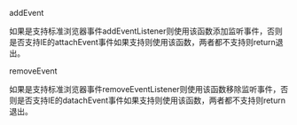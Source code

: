 addEvent

如果是支持标准浏览器事件addEventListener则使用该函数添加监听事件，否则是否支持IE的attachEvent事件如果支持则使用该函数，两者都不支持则return退出。

removeEvent

如果是支持标准浏览器事件removeEventListener则使用该函数移除监听事件，否则是否支持IE的datachEvent事件如果支持则使用该函数，两者都不支持则return退出。